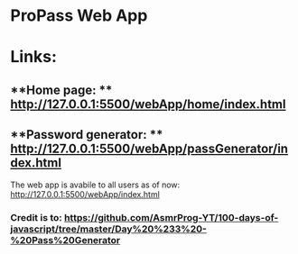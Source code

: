 # ProPass Web App

# Links:

## **Home page: ** http://127.0.0.1:5500/webApp/home/index.html
## **Password generator: ** http://127.0.0.1:5500/webApp/passGenerator/index.html

The web app is avabile to all users as of now: http://127.0.0.1:5500/webApp/index.html


### Credit is to: https://github.com/AsmrProg-YT/100-days-of-javascript/tree/master/Day%20%233%20-%20Pass%20Generator
